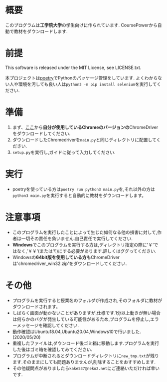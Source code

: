 # 概要
このプログラムは**工学院大学**の学生向けに作られています.
CoursePowerから自動で教材をダウンロードします.
# 前提
This software is released under the MIT License, see LICENSE.txt.

本プロジェクトは[poetry](https://cocoatomo.github.io/poetry-ja/)でPythonのパッケージ管理をしています.
よくわからない人や環境を汚しても良い人は`python3 -m pip install selenium`を実行してください.

# 準備
1. まず、[ここ](http://chromedriver.chromium.org/downloads)から**自分が使用しているChromeのバージョンの**ChromeDriverをダウンロードしてください.
2. ダウンロードしたChromedriverを`main.py`と同じディレクトリに配置してください.
3. `setup.py`を実行し,ガイドに従って入力してください.

# 実行
* poetryを使っている方は`poetry run python3 main.py`を,それ以外の方は`python3 main.py`を実行すると自動的に教材をダウンロードします。

# 注意事項
* このプログラムを実行したことによって生じた如何なる他の損害に対して,作者は一切その責任を負いません.自己責任で実行してください.
* **Windows**でこのプログラムを実行する方は,ディレクトリ指定の際に'￥'ではなく,'￥￥'(または'\\')にする必要があります.詳しくはググってください.
* Windowsの**64bit版を使用している方も**ChromeDriverは'chromedriver_win32.zip'をダウンロードしてください.

# その他
* プログラムを実行すると授業名のフォルダが作成され,そのフォルダに教材がダウンロードされます。
* しばらく画面が動かないことがありますが,仕様です.1分以上動きが無い場合は何らかのバグが発生している可能性があるため,プログラムを停止し,エラーメッセージを確認してください.
* 動作確認はUbuntu18.04,Ubuntu20.04,Windows10で行いました. (2020/05/20)
* 重複したファイルは,ダウンロード後ゴミ箱に移動します.プログラムを実行した後はゴミ箱を確認してみてください.
* プログラムが中断されるとダウンロードディレクトリに`new_tmp.txt`が残ります.そのままにしても問題ありませんが,削除することをおすすめします.
* その他疑問点がありましたら`kake537@neko2.net`にご連絡いただければ幸いです.
